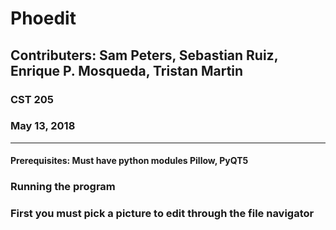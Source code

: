 # Phoedit
## Contributers: Sam Peters, Sebastian Ruiz, Enrique P. Mosqueda, Tristan Martin

### CST 205
### May 13, 2018
_____________________________________________________________________________________________________
#### Prerequisites: Must have python modules Pillow, PyQT5
### Running the program
###     First you must pick a picture to edit through the file navigator 
